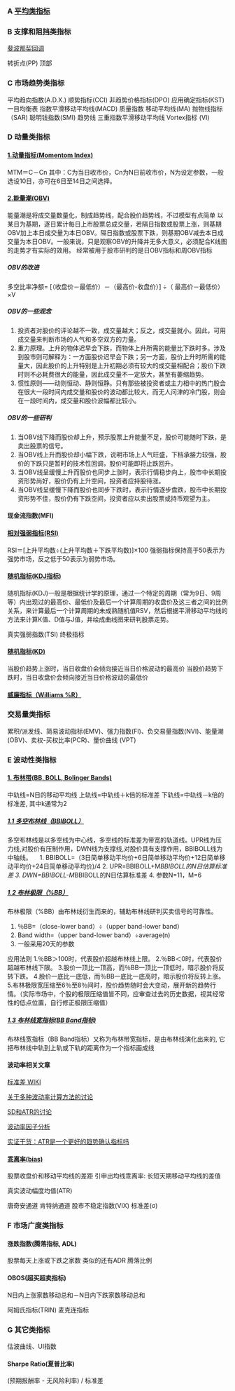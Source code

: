 
### A [平均类指标](http://wiki.mbalib.com/wiki/Category:%E5%B9%B3%E5%9D%87%E6%8C%87%E6%A0%87)


### B 支撑和阻挡类指标
[斐波那契回调](https://zh.wikipedia.org/wiki/%E6%96%90%E6%B3%A2%E9%82%A3%E5%A5%91%E5%9B%9E%E8%B0%83)

转折点(PP)
顶部


### C 市场趋势类指标
平均趋向指数(A.D.X.)
顺势指标(CCI)
非趋势价格指标(DPO)
应用确定指标(KST)
一目均衡表
指数平滑移动平均线(MACD)
质量指数
移动平均线(MA)
抛物线指标（SAR)
聪明钱指数(SMI)
趋势线
三重指数平滑移动平均线
Vortex指标 (VI)

### D 动量类指标

#### [1.动量指标(Momentom Index)](http://wiki.mbalib.com/wiki/%E5%8A%A8%E9%87%8F%E6%8C%87%E6%A0%87)
MTM＝C－Cn
其中：C为当日收市价，Cn为N日前收市价，N为设定参数，一般选设10日，亦可在6日至14日之间选择。

#### [2.能量潮(OBV)](https://baike.baidu.com/item/%E8%83%BD%E9%87%8F%E6%BD%AE/10168521?fromtitle=OBV&fromid=3635727)
能量潮是将成交量数量化，制成趋势线，配合股价趋势线，不过模型有点简单
以某日为基期，逐日累计每日上市股票总成交量，若隔日指数或股票上涨，则基期OBV加上本日成交量为本日OBV。隔日指数或股票下跌，则基期OBV减去本日成交量为本日OBV。一般来说，只是观察OBV的升降并无多大意义，必须配合K线图的走势才有实际的效用。
经常被用于股市研判的是日OBV指标和周OBV指标

##### OBV的改进
多空比率净额= [（收盘价－最低价）－（最高价-收盘价）] ÷（ 最高价－最低价）×V

##### OBV的一些观念
1. 投资者对股价的评论越不一致，成交量越大；反之，成交量就小。因此，可用成交量来判断市场的人气和多空双方的力量。
2. 重力原理。上升的物体迟早会下跌，而物体上升所需的能量比下跌时多。涉及到股市则可解释为：一方面股价迟早会下跌；另一方面，股价上升时所需的能量大，因此股价的上升特别是上升初期必须有较大的成交量相配合；股价下跌时则不必耗费很大的能量，因此成交量不一定放大，甚至有萎缩趋势。
3. 惯性原则——动则恒动、静则恒静。只有那些被投资者或主力相中的热门股会在很大一段时间内成交量和股价的波动都比较大，而无人问津的冷门股，则会在一段时间内，成交量和股价波幅都比较小。

##### OBV的一些研判
1. 当OBV线下降而股价却上升，预示股票上升能量不足，股价可能随时下跌，是卖出股票的信号。
2. 当OBV线上升而股价却小幅下跌，说明市场上人气旺盛，下档承接力较强，股价的下跌只是暂时的技术性回调，股价可能即将止跌回升。
3. 当OBV线呈缓慢上升而股价也同步上涨时，表示行情稳步向上，股市中长期投资形势尚好，股价仍有上升空间，投资者应持股待涨。
4. 当OBV线呈缓慢下降而股价也同步下跌时，表示行情逐步盘跌，股市中长期投资形势不佳，股价仍有下跌空间，投资者应以卖出股票或持币观望为主。


#### 现金流指数(MFI)

#### [相对强弱指标(RSI)](https://zh.wikipedia.org/wiki/%E7%9B%B8%E5%B0%8D%E5%BC%B7%E5%BC%B1%E6%8C%87%E6%95%B8)
RSI＝[上升平均数÷(上升平均数＋下跌平均数)]×100
强弱指标保持高于50表示为强势市场，反之低于50表示为弱势市场。

#### [随机指标(KDJ指标)](http://wiki.mbalib.com/wiki/KDJ)
随机指标(KDJ)一般是根据统计学的原理，通过一个特定的周期（常为9日、9周等）内出现过的最高价、最低价及最后一个计算周期的收盘价及这三者之间的比例关系，来计算最后一个计算周期的未成熟随机值RSV，然后根据平滑移动平均线的方法来计算K值、D值与J值，并绘成曲线图来研判股票走势。

真实强弱指数(TSI)
终极指标

#### [随机指标(KD)](https://zh.wikipedia.org/wiki/%E9%9A%8F%E6%9C%BA%E6%8C%87%E6%A0%87)
当股价趋势上涨时，当日收盘价会倾向接近当日价格波动的最高价
当股价趋势下跌时，当日收盘价会倾向接近当日价格波动的最低价

#### [威廉指标（Williams %R）](https://zh.wikipedia.org/wiki/%E5%A8%81%E5%BB%89%E6%8C%87%E6%A8%99)


### 交易量类指标
累积/派发线、简易波动指标(EMV)、强力指数(FI)、负交易量指数(NVI)、能量潮(OBV)、卖权-买权比率(PCR)、量价曲线 (VPT)

### E 波动性类指标

#### [1. 布林带(BB, BOLL, Bolinger Bands)](http://wiki.mbalib.com/wiki/%E5%B8%83%E6%9E%97%E7%BA%BF%E6%8C%87%E6%A0%87)
中轨线=N日的移动平均线
上轨线=中轨线＋k倍的标准差
下轨线=中轨线－k倍的标准差,
其中k通常为2
##### [1.1 多空布林线（BBIBOLL）](http://wiki.mbalib.com/wiki/%E5%A4%9A%E7%A9%BA%E5%B8%83%E6%9E%97%E7%BA%BF)
多空布林线是以多空线为中心线，多空线的标准差为带宽的轨道线。UPR线为压力线,对股价有压制作用，DWN线为支撑线,对股价具有支撑作用，BBIBOLL线为中轴线。
　1. BBIBOLL=（3日简单移动平均价+6日简单移动平均价+12日简单移动平均价+24日简单移动平均价)/4
  2. UPR=BBIBOLL+M*BBIBOLL的N日估算标准差
  3. DWN=BBIBOLL-M*BBIBOLL的N日估算标准差
  4. 参数N=11，M=6

##### [1.2 布林极限（%BB）](http://wiki.mbalib.com/wiki/%E5%B8%83%E6%9E%97%E6%9E%81%E9%99%90)
布林极限（%BB）由布林线衍生而来的，辅助布林线研判买卖信号的可靠性。
  1. ％BB=（close-lower band）÷（upper band-lower band）
  2. Band width=（upper band-lower band）÷average(n)
  3. 一般采用20天的参数

  应用法则
  1.％BB＞100时，代表股价超越布林线上限。
  2.％BB＜0时，代表股价超越布林线下限。
  3.股价一顶比一顶高，而％BB一顶比一顶低时，暗示股价将反转下跌。
  4.股价一底比一底低，而％BB一底比一底高时，暗示股价将反转上涨。
  5.布林极限宽压缩至6％至8％间时，股价趋势随时会大变动，展开新的趋势行情。（实际市场中，个股的极限压缩值皆不同，应审查过去的历史数据，视其经常性的低点位置，自行修正极限压缩值）

##### [1.3 布林线宽指标(BB Band指标)](http://wiki.mbalib.com/wiki/%E5%B8%83%E6%9E%97%E7%BA%BF%E5%AE%BD%E6%8C%87%E6%A0%87)
布林线宽指标（BB Band指标）又称为布林带宽指标，是由布林线演化出来的, 它把布林线中轨到上轨或下轨的距离作为一个指标画成线

#### 波动率相关文章
[标准差 WIKI](https://zh.wikipedia.org/wiki/%E6%A8%99%E6%BA%96%E5%B7%AE)

[关于多种波动率计算方法的讨论](https://www.zhihu.com/question/19770602)

[SD和ATR的讨论](https://xueqiu.com/8287840120/66581287)

[波动率因子分析](https://www.ricequant.com/community/topic/4185/)

[实证干货：ATR是一个更好的趋势确认指标吗](https://wallstreetcn.com/articles/250206)

#### [乖离率(bias)](https://zh.wikipedia.org/wiki/%E4%B9%96%E9%9B%A2%E7%8E%87)
股票收盘价和移动平均线的差距
引申出均线乖离率: 长短天期移动平均线的差值

真实波动幅度均值(ATR)

唐奇安通道
肯特纳通道
股市不稳定指数(VIX)
标准差(σ)


### F 市场广度类指标
#### 涨跌指数(腾落指标, ADL)
股票每天上涨或下跌之家数
类似的还有ADR 腾落比例

#### OBOS(超买超卖指标)
N日内上涨家数移动总和－N日内下跌家数移动总和


阿姆氏指标(TRIN)
麦克连指标

### G 其它类指标
估波曲线、UI指数

#### Sharpe Ratio(夏普比率)
(预期报酬率 - 无风险利率) / 标准差

